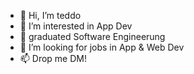 - 👋 Hi, I’m teddo
- 👀 I’m interested in App Dev
- 🌱 graduated Software Engineerung
- 💞️ I’m looking for jobs in App & Web Dev
- 📫 Drop me DM!

<!---
tluan95/tluan95 is a ✨ special ✨ repository because its `README.md` (this file) appears on your GitHub profile.
You can click the Preview link to take a look at your changes.
--->
